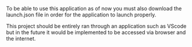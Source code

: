 To be able to use this application as of now you must also download the launch.json file in order for the application to launch properly. 

This project should be entirely ran through an application such as VScode but in the future it would be implemented to be accessed via browser and the internet.
